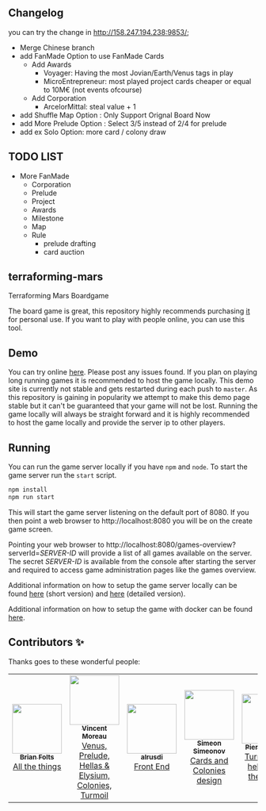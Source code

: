 ## Changelog

you can try the change in http://158.247.194.238:9853/;

- Merge Chinese branch
- add FanMade Option to use FanMade Cards
  - Add Awards
    - Voyager: Having the most Jovian/Earth/Venus tags in play
    - MicroEntrepreneur: most played project cards cheaper or equal to 10M€ (not events ofcourse)
  - Add Corporation
    - ArcelorMittal: steal value + 1
- add Shuffle Map Option : Only Support Orignal Board Now
- add More Prelude Option : Select 3/5 instead of 2/4 for prelude
- add ex Solo Option: more card / colony draw

## TODO LIST

- More FanMade
  - Corporation
  - Prelude
  - Project
  - Awards
  - Milestone
  - Map
  - Rule
    - prelude drafting
    - card auction

## terraforming-mars

Terraforming Mars Boardgame

The board game is great, this repository highly recommends purchasing [it](https://www.amazon.com/Stronghold-Games-6005SG-Terraforming-Board/dp/B01GSYA4K2) for personal use. If you want to play with people online, you can use this tool.

## Demo

You can try online [here](https://terraforming-mars.herokuapp.com/). Please post any issues found. If you plan on playing long running games it is recommended to host the game locally. This demo site is currently not stable and gets restarted during each push to `master`. As this repository is gaining in popularity we attempt to make this demo page stable but it can't be guaranteed that your game will not be lost. Running the game locally will always be straight forward and it is highly recommended to host the game locally and provide the server ip to other players.

## Running

You can run the game server locally if you have `npm` and `node`. To start the game server run the `start` script.

```bash
npm install
npm run start
```

This will start the game server listening on the default port of 8080. If you then point a web browser to http://localhost:8080 you will be on the create game screen.

Pointing your web browser to http://localhost:8080/games-overview?serverId=_SERVER-ID_ will provide a list of all games available on the server. The secret _SERVER-ID_ is available from the console after starting the server and required to access game administration pages like the games overview.

Additional information on how to setup the game server locally can be found [here](https://docs.google.com/document/d/1r4GlqA6DkrSAtR6MMYmX_nmh6o4igVTqDUUETiJYGt8/edit?usp=sharing) (short version) and [here](https://docs.google.com/document/d/1y-QnffzkQtpasBkDAFQwBoqhLmUpVTzRPybtvmbktDQ/edit?usp=sharing) (detailed version).

Additional information on how to setup the game with docker can be found [here](https://drive.google.com/file/d/14hOxxLrCjhWJimvCyuLc-2JRrXevFiR1/view?usp=sharing).


## Contributors ✨

Thanks goes to these wonderful people:

<table>
  <tr>
    <td align="center">
      <a href="https://github.com/bafolts"><img src="https://avatars1.githubusercontent.com/u/2707843?v=3" width="100px;" alt=""/><br />
        <sub><b>Brian Folts</b></sub><br />All the things</a>
    </td>
    <td align="center">
      <a href="https://github.com/vincentneko"><img src="https://avatars1.githubusercontent.com/u/56086992?v=3" width="100px;" alt=""/><br />
        <sub><b>Vincent Moreau</b></sub><br />Venus, Prelude, Hellas & Elysium, Colonies, Turmoil</a>
    </td>
    <td align="center">
      <a href="https://github.com/alrusdi"><img src="https://avatars2.githubusercontent.com/u/394311?v=3" width="100px;" alt=""/><br />
        <sub><b>alrusdi</b></sub><br />Front End</a>
    </td>
    <td align="center">
      <a href="https://github.com/ssimeonoff"><img src="https://avatars3.githubusercontent.com/u/6917565?s=460&v=4" width="100px;" alt=""/><br />
        <sub><b>Simeon Simeonov</b></sub><br />Cards and Colonies design</a>
    </td>
    <td align="center">
      <a href="https://github.com/pierrehilbert"><img src="https://avatars0.githubusercontent.com/u/806950?v=3" width="100px;" alt=""/><br />
        <sub><b>Pierre Hilbert</b></sub><br />Turmoil and helps with the things</a>
    </td>
    <td align="center">
      <a href="https://github.com/nwai90"><img src="https://avatars1.githubusercontent.com/u/2408094?s=460&v=4" width="100px;" alt=""/><br />
        <sub><b>nwai90</b></sub><br />Helps with the things</a>
    </td>    
  </tr>
</table>
